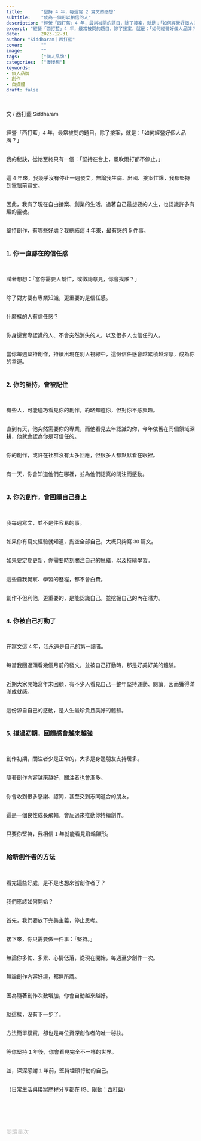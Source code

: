 ```yaml
---
title:       "堅持 4 年，每週寫 2 篇文的感想"
subtitle:    "成為一個可以相信的人"
description: "經營「西打藍」4 年，最常被問的題目，除了接案，就是：「如何經營好個人品牌？」..."
excerpt: "經營「西打藍」4 年，最常被問的題目，除了接案，就是：「如何經營好個人品牌？」..."
date:        2023-12-31
author: "Siddharam｜西打藍"
cover:       ""
image:       ""
tags:        ["個人品牌"]
categories:  ["慢慢想"]
keywords:
- 個人品牌
- 創作
- 自媒體
draft: false
---
```


<article style="font-family: 'Noto Sans TC', '微軟正黑體', sans-serif; font-weight: 300;">

<br>文 / 西打藍 Siddharam<br><br>

經營「西打藍」4 年，最常被問的題目，除了接案，就是：「如何經營好個人品牌？」<br><br>

我的秘訣，從始至終只有一個：「堅持在台上，風吹雨打都不停止。」<br><br>

這 4 年來，我幾乎沒有停止一週發文，無論我生病、出國、接案忙爆，我都堅持到電腦前寫文。<br><br>

因此，我有了現在自由接案、創業的生活，過著自己最想要的人生，也認識許多有趣的靈魂。<br><br>

堅持創作，有哪些好處？我總結這 4 年來，最有感的 5 件事。<br><br>


<h3 class="article-h1-color">1. 你一直都在的信任感</h3><br>

試著想想：「當你需要人幫忙，或徵詢意見，你會找誰？」<br><br>

除了對方要有專業知識，更重要的是信任感。<br><br>

什麼樣的人有信任感？<br><br>

你身邊實際認識的人、不會突然消失的人，以及很多人也信任的人。<br><br>

當你每週堅持創作，持續出現在別人視線中，這份信任感會越累積越深厚，成為你的幸運。<br><br>


<h3 class="article-h1-color">2. 你的堅持，會被記住</h3><br>

有些人，可能碰巧看見你的創作，約略知道你，但對你不感興趣。<br><br>

直到有天，他突然需要你的專業，而他看見去年認識的你，今年依舊在同個領域深耕，他就會認為你是可信任的。<br><br>

你的創作，或許在社群沒有太多回應，但很多人都默默看在眼裡。<br><br>

有一天，你會知道他們在哪裡，並為他們認真的關注而感動。<br><br>


<h3 class="article-h1-color">3. 你的創作，會回饋自己身上</h3><br>

我每週寫文，並不是件容易的事。<br><br>

如果你有寫文經驗就知道，掏空全部自己，大概只夠寫 30 篇文。<br><br>

如果要定期更新，你需要時刻關注自己的思緒，以及持續學習。<br><br>

這些自我覺察、學習的歷程，都不會白費。<br><br>

創作不但利他，更重要的，是能認識自己，並挖掘自己的內在潛力。<br><br>


<h3 class="article-h1-color">4. 你被自己打動了</h3><br>

在寫文這 4 年，我永遠是自己的第一讀者。<br><br>

每當我回過頭看幾個月前的發文，並被自己打動時，那是好美好美的體驗。<br><br>

近期大家開始寫年末回顧，有不少人看見自己一整年堅持運動、閱讀，因而獲得滿滿成就感。<br><br>

這份源自自己的感動，是人生最珍貴且美好的體驗。<br><br>


<h3 class="article-h1-color">5. 撐過初期，回饋感會越來越強</h3><br>

創作初期，關注者少是正常的，大多是身邊朋友支持居多。<br><br>

隨著創作內容越來越好，關注者也會漸多。<br><br>

你會收到很多感謝、認同，甚至交到志同道合的朋友。<br><br>

這是一個良性成長飛輪，會反過來推動你持續創作。<br><br>

只要你堅持，我相信 1 年就能看見飛輪雛形。<br><br>


<h3 class="article-h1-color">給新創作者的方法</h3><br>

看完這些好處，是不是也想來當創作者了？<br><br>

我們應該如何開始？<br><br>

首先，我們要放下完美主義，停止思考。<br><br>

接下來，你只需要做一件事：「堅持。」<br><br>

無論你多忙、多累、心情低落，從現在開始，每週至少創作一次。<br><br>

無論創作內容好壞，都無所謂。<br><br>

因為隨著創作次數增加，你會自動越來越好。<br><br>

就這樣，沒有下一步了。<br><br>

方法簡單樸實，卻也是每位資深創作者的唯一秘訣。<br><br>

等你堅持 1 年後，你會看見完全不一樣的世界。<br><br>

並，深深感謝 1 年前，堅持埋頭行動的自己。<br><br>


<!-- 
<!-- 案例 > 證明案例 > 壞處 > 怎麼改變（列步驟） > 結語總結金句 -->


（日常生活與接案歷程分享都在 IG、限動：<a href="https://www.instagram.com/sidd.blue/" target="_blank">西打藍</a>）<br><br>

<!-- <h3 class="article-h1-color"></h3><br> -->





<br><br><br>

</article>

<div style="color: #bfbfbf; font-size: 15px;" id="busuanzi_container_page_pv">
  閱讀量<span id="busuanzi_value_page_pv"></span>次
</div>

<script src="../../js/post.js"></script>
